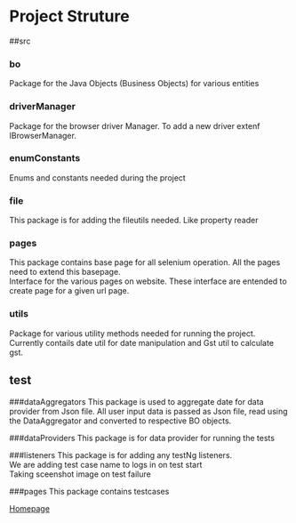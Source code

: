# Project Struture

##src

### bo

Package for the Java Objects (Business Objects) for various entities

### driverManager

Package for the browser driver Manager. To add a new driver extenf IBrowserManager.

### enumConstants

Enums and constants needed during the project

### file

This package is for adding the fileutils needed. Like property reader

### pages

This package contains base page for all selenium operation. All the pages need to extend this basepage. <br />
Interface for the various pages on website. These interface are entended to create page for a given url page.

### utils

Package for various utility methods needed for running the project. Currently contails date
util for date manipulation and Gst util to calculate gst.

## test

###dataAggregators
This package is used to aggregate date for data provider from Json file. All user input data is passed as Json file, read using the DataAggregator
and converted to respective BO objects.

###dataProviders
This package is for data provider for running the tests

###listeners
This package is for adding any testNg listeners. <br/>
We are adding test case name to logs in on test start <br/>
Taking sceenshot image on test failure

###pages
This package contains testcases

[Homepage](../../README.md)